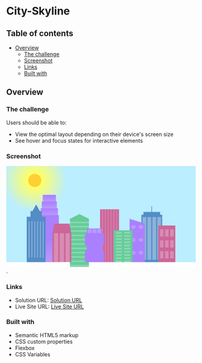 # City-Skyline


## Table of contents

- [Overview](#overview)
  - [The challenge](#the-challenge)
  - [Screenshot](#screenshot)
  - [Links](#links)
  - [Built with](#built-with)


## Overview

### The challenge

Users should be able to:

- View the optimal layout depending on their device's screen size
- See hover and focus states for interactive elements

### Screenshot

![Desktop Screenshot](./City-Skyline.png).


### Links

- Solution URL: [Solution URL](https://github.com/Mohammed-Abol-Fotouh/City-Skyline)
- Live Site URL: [Live Site URL](https://mohammed-abol-fotouh.github.io/City-Skyline/)

### Built with

- Semantic HTML5 markup
- CSS custom properties
- Flexbox
- CSS Variables

